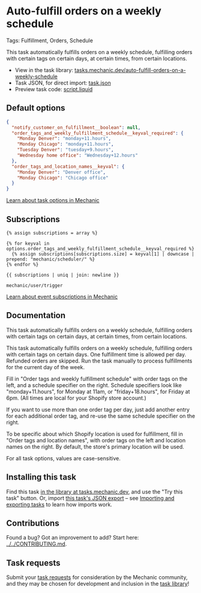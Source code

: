 # Auto-fulfill orders on a weekly schedule

Tags: Fulfillment, Orders, Schedule

This task automatically fulfills orders on a weekly schedule, fulfilling orders with certain tags on certain days, at certain times, from certain locations.

* View in the task library: [tasks.mechanic.dev/auto-fulfill-orders-on-a-weekly-schedule](https://tasks.mechanic.dev/auto-fulfill-orders-on-a-weekly-schedule)
* Task JSON, for direct import: [task.json](../../tasks/auto-fulfill-orders-on-a-weekly-schedule.json)
* Preview task code: [script.liquid](./script.liquid)

## Default options

```json
{
  "notify_customer_on_fulfillment__boolean": null,
  "order_tags_and_weekly_fulfillment_schedule__keyval_required": {
    "Monday Denver": "monday+11.hours",
    "Monday Chicago": "monday+11.hours",
    "Tuesday Denver": "tuesday+9.hours",
    "Wednesday home office": "Wednesday+12.hours"
  },
  "order_tags_and_location_names__keyval": {
    "Monday Denver": "Denver office",
    "Monday Chicago": "Chicago office"
  }
}
```

[Learn about task options in Mechanic](https://learn.mechanic.dev/core/tasks/options)

## Subscriptions

```liquid
{% assign subscriptions = array %}

{% for keyval in options.order_tags_and_weekly_fulfillment_schedule__keyval_required %}
  {% assign subscriptions[subscriptions.size] = keyval[1] | downcase | prepend: "mechanic/scheduler/" %}
{% endfor %}

{{ subscriptions | uniq | join: newline }}

mechanic/user/trigger
```

[Learn about event subscriptions in Mechanic](https://learn.mechanic.dev/core/tasks/subscriptions)

## Documentation

This task automatically fulfills orders on a weekly schedule, fulfilling orders with certain tags on certain days, at certain times, from certain locations.

This task automatically fulfills orders on a weekly schedule, fulfilling orders with certain tags on certain days. One fulfillment time is allowed per day. Refunded orders are skipped. Run the task manually to process fulfillments for the current day of the week.

Fill in "Order tags and weekly fulfillment schedule" with order tags on the left, and a schedule specifier on the right. Schedule specifiers look like "monday+11.hours", for Monday at 11am, or "friday+18.hours", for Friday at 6pm. (All times are local for your Shopify store account.)

If you want to use more than one order tag per day, just add another entry for each additional order tag, and re-use the same schedule specifier on the right.

To be specific about which Shopify location is used for fulfillment, fill in "Order tags and location names", with order tags on the left and location names on the right. By default, the store's primary location will be used.

For all task options, values are case-sensitive.

## Installing this task

Find this task [in the library at tasks.mechanic.dev](https://tasks.mechanic.dev/auto-fulfill-orders-on-a-weekly-schedule), and use the "Try this task" button. Or, import [this task's JSON export](../../tasks/auto-fulfill-orders-on-a-weekly-schedule.json) – see [Importing and exporting tasks](https://learn.mechanic.dev/core/tasks/import-and-export) to learn how imports work.

## Contributions

Found a bug? Got an improvement to add? Start here: [../../CONTRIBUTING.md](../../CONTRIBUTING.md).

## Task requests

Submit your [task requests](https://mechanic.canny.io/task-requests) for consideration by the Mechanic community, and they may be chosen for development and inclusion in the [task library](https://tasks.mechanic.dev/)!
